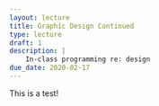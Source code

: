```yaml
---
layout: lecture
title: Graphic Design Continued
type: lecture
draft: 1
description: |
    In-class programming re: design
due_date: 2020-02-17
---
```


This is a test!